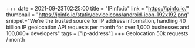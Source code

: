 +++
date = 2021-09-23T02:25:00
title = "IPinfo.io"
link = "https://ipinfo.io/"
thumbnail = "https://ipinfo.io/static/deviceicons/android-icon-192x192.png"
snippet="We're the trusted source for IP address information, handling 40 billion IP geolocation API requests per month for over 1,000 businesses and 100,000+ developers"
tags = ["ip-address"]
+++
Geolocation 50k requests / month
